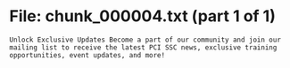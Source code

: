 ﻿# File: chunk_000004.txt (part 1 of 1)
```
Unlock Exclusive Updates Become a part of our community and join our mailing list to receive the latest PCI SSC news, exclusive training opportunities, event updates, and more!
```

